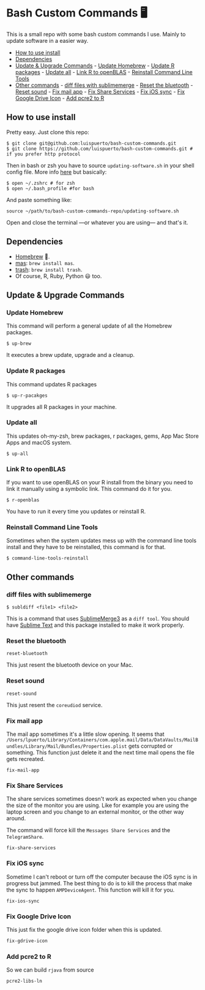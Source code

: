 # Bash Custom Commands :desktop_computer:

This is a small repo with some bash custom commands I use. Mainly to update software in a easier way. 

<!-- MarkdownTOC -->

- [How to use install](#how-to-use-install)
- [Dependencies](#dependencies)
- [Update & Upgrade Commands](#update--upgrade-commands)
        - [Update Homebrew](#update-homebrew)
        - [Update R packages](#update-r-packages)
        - [Update all](#update-all)
        - [Link R to openBLAS](#link-r-to-openblas)
        - [Reinstall Command Line Tools](#reinstall-command-line-tools)
- [Other commands](#other-commands)
        - [diff files with sublimemerge](#diff-files-with-sublimemerge)
        - [Reset the bluetooth](#reset-the-bluetooth)
        - [Reset sound](#reset-sound)
        - [Fix mail app](#fix-mail-app)
        - [Fix Share Services](#fix-share-services)
        - [Fix iOS sync](#fix-ios-sync)
        - [Fix Google Drive Icon](#fix-google-drive-icon)
        - [Add pcre2 to R](#add-pcre2-to-r)

<!-- /MarkdownTOC -->


## How to use install

Pretty easy. Just clone this repo: 

```shell
$ git clone git@github.com:luispuerto/bash-custom-commands.git
$ git clone https://github.com/luispuerto/bash-custom-commands.git # if you prefer http protocol
```

Then in bash or zsh you have to source `updating-software.sh` in your shell config file. More info [here](https://medium.com/devnetwork/how-to-create-your-own-custom-terminal-commands-c5008782a78e) but basically: 

```shell
$ open ~/.zshrc # for zsh
$ open ~/.bash_profile #for bash
```

And paste something like: 

```
source ~/path/to/bash-custom-commands-repo/updating-software.sh
```

Open and close the terminal —or whatever you are using— and that's it. 

## Dependencies

- [Homebrew](https://brew.sh) :beer:.
- [mas](https://github.com/mas-cli/mas): `brew install mas`. 
- [trash](https://hasseg.org/trash/): `brew install trash`. 
- Of course, R, Ruby, Python :smiley: too​. 

## Update & Upgrade Commands

### Update Homebrew

This command will perform a general update of all the Homebrew packages. 

```shell
$ up-brew
```

It executes a brew update, upgrade and a cleanup. 

### Update R packages

This command updates R packages

```shell
$ up-r-pacakges
```

It upgrades all R packages in your machine. 

### Update all

This updates oh-my-zsh, brew packages, r packages, gems, App Mac Store Apps and macOS system. 

```shell
$ up-all
```
### Link R to openBLAS

If you want to use openBLAS on your R install from the binary you need to link it manually using a symbolic link. This command do it for you.

```shell 
$ r-openblas
```

You have to run it every time you updates or reinstall R. 

### Reinstall Command Line Tools

Sometimes when the system updates mess up with the command line tools install and they have to be reinstalled, this command is for that. 

```shell
$ command-line-tools-reinstall
```

## Other commands

### diff files with sublimemerge

```shell
$ subldiff <file1> <file2>
```

This is a command that uses [SublimeMerge3](https://www.sublimerge.com/sm3/) as a `diff tool`. You should have [Sublime Text](https://www.sublimetext.com) and this package installed to make it work properly. 

### Reset the bluetooth

```shell 
reset-bluetooth
```

This just resent the bluetooth device on your Mac. 

### Reset sound

```shell
reset-sound
```

This just resent the `coreudiod` service. 

### Fix mail app

The mail app sometimes it's a little slow opening. It seems that `/Users/lpuerto/Library/Containers/com.apple.mail/Data/DataVaults/MailBundles/Library/Mail/Bundles/Properties.plist` gets corrupted or something. This function just delete it and the next time mail opens the file gets recreated. 

```shell
fix-mail-app
```

### Fix Share Services

The share services sometimes doesn't work as expected when you change the size of the monitor you are using. Like for example you are using the laptop screen and you change to an external monitor, or the other way around. 

The command will force kill the `Messages Share Services` and the `TelegramShare`. 

```shell
fix-share-services
```

### Fix iOS sync

Sometime I can't reboot or turn off the computer because the iOS sync is in progress but jammed. The best thing to do is to kill the process that make the sync to happen `AMPDeviceAgent`. This function will kill it for you. 

```shell
fix-ios-sync
``` 

### Fix Google Drive Icon

This just fix the google drive icon folder when this is updated. 

```bash
fix-gdrive-icon
```

### Add pcre2 to R

So we can build `rjava` from source

```bash
pcre2-libs-ln
```
